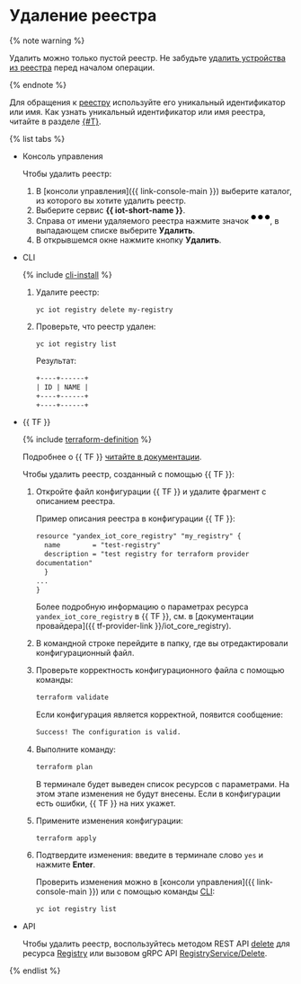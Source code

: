 # Удаление реестра

{% note warning %}

Удалить можно только пустой реестр. Не забудьте [удалить устройства из реестра](../device/device-delete.md) перед началом операции.

{% endnote %}

Для обращения к [реестру](../../concepts/index.md#registry) используйте его уникальный идентификатор или имя. Как узнать уникальный идентификатор или имя реестра, читайте в разделе [{#T}](registry-list.md).

{% list tabs %}

- Консоль управления

   Чтобы удалить реестр:

   1. В [консоли управления]({{ link-console-main }}) выберите каталог, из которого вы хотите удалить реестр.
   1. Выберите сервис **{{ iot-short-name }}**.
   1. Справа от имени удаляемого реестра нажмите значок ![image](../../../_assets/horizontal-ellipsis.svg), в выпадающем списке выберите **Удалить**.
   1. В открывшемся окне нажмите кнопку **Удалить**.

- CLI

  {% include [cli-install](../../../_includes/cli-install.md) %}

  1. Удалите реестр:

      ```
      yc iot registry delete my-registry
      ```

  1. Проверьте, что реестр удален:

      ```
      yc iot registry list
	  ```
	  
	  Результат:
	  ```
      +----+------+
      | ID | NAME |
      +----+------+
      +----+------+
      ```

- {{ TF }}

  {% include [terraform-definition](../../../_tutorials/terraform-definition.md) %}

  Подробнее о {{ TF }} [читайте в документации](../../../tutorials/infrastructure-management/terraform-quickstart.md#install-terraform).

  Чтобы удалить реестр, созданный с помощью {{ TF }}:

  1. Откройте файл конфигурации {{ TF }} и удалите фрагмент с описанием реестра.

      Пример описания реестра в конфигурации {{ TF }}:

      ```hcl
      resource "yandex_iot_core_registry" "my_registry" {
        name        = "test-registry"
        description = "test registry for terraform provider documentation"
        }
      ...
      }
      ```

      Более подробную информацию о параметрах ресурса `yandex_iot_core_registry` в {{ TF }}, см. в [документации провайдера]({{ tf-provider-link }}/iot_core_registry).
  1. В командной строке перейдите в папку, где вы отредактировали конфигурационный файл.
  1. Проверьте корректность конфигурационного файла с помощью команды:

      ```bash
      terraform validate
      ```
     
      Если конфигурация является корректной, появится сообщение:
     
      ```bash
      Success! The configuration is valid.
      ```

  1. Выполните команду:

      ```bash
      terraform plan
      ```
  
      В терминале будет выведен список ресурсов с параметрами. На этом этапе изменения не будут внесены. Если в конфигурации есть ошибки, {{ TF }} на них укажет.
  1. Примените изменения конфигурации:

      ```bash
      terraform apply
      ```
     
  1. Подтвердите изменения: введите в терминале слово `yes` и нажмите **Enter**.

      Проверить изменения можно в [консоли управления]({{ link-console-main }}) или с помощью команды [CLI](../../../cli/quickstart.md):

      ```bash
      yc iot registry list
      ```

- API

  Чтобы удалить реестр, воспользуйтесь методом REST API [delete](../../api-ref/Registry/delete.md) для ресурса [Registry](../../api-ref/Registry/index.md) или вызовом gRPC API [RegistryService/Delete](../../api-ref/grpc/registry_service.md#Delete).

{% endlist %}

